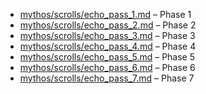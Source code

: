 - [mythos/scrolls/echo_pass_1.md](./mythos/scrolls/echo_pass_1.md) – Phase 1
- [mythos/scrolls/echo_pass_2.md](./mythos/scrolls/echo_pass_2.md) – Phase 2
- [mythos/scrolls/echo_pass_3.md](./mythos/scrolls/echo_pass_3.md) – Phase 3
- [mythos/scrolls/echo_pass_4.md](./mythos/scrolls/echo_pass_4.md) – Phase 4
- [mythos/scrolls/echo_pass_5.md](./mythos/scrolls/echo_pass_5.md) – Phase 5
- [mythos/scrolls/echo_pass_6.md](./mythos/scrolls/echo_pass_6.md) – Phase 6
- [mythos/scrolls/echo_pass_7.md](./mythos/scrolls/echo_pass_7.md) – Phase 7
